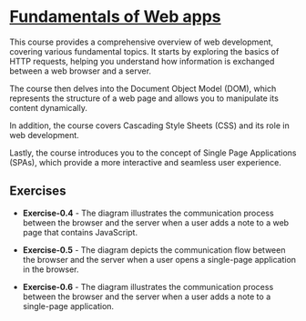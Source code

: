 # [Fundamentals of Web apps](https://fullstackopen.com/en/part0)

This course provides a comprehensive overview of web development, covering various fundamental topics. It starts by exploring the basics of HTTP requests, helping you understand how information is exchanged between a web browser and a server.

The course then delves into the Document Object Model (DOM), which represents the structure of a web page and allows you to manipulate its content dynamically.

In addition, the course covers Cascading Style Sheets (CSS) and its role in web development.

Lastly, the course introduces you to the concept of Single Page Applications (SPAs), which provide a more interactive and seamless user experience.

## Exercises

- **Exercise-0.4** - The diagram illustrates the communication process between the browser and the server when a user adds a note to a web page that contains JavaScript.

- **Exercise-0.5** - The diagram depicts the communication flow between the browser and the server when a user opens a single-page application in the browser.

- **Exercise-0.6** - The diagram illustrates the communication process between the browser and the server when a user adds a note to a single-page application.
